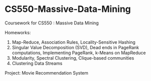 # CS550-Massive-Data-Mining #

Coursework for CS550 : Massive Data Mining

Homeworks:
1) Map-Reduce, Association Rules, Locality-Sensitive Hashing
2) Singular Value Decomposition (SVD), Dead ends in PageRank computations, Implementing PageRank, k-Means on MapReduce
3) Modularity, Spectral Clustering, Clique-based communities
4) Clustering Data Streams

Project:
Movie Recommendation System
